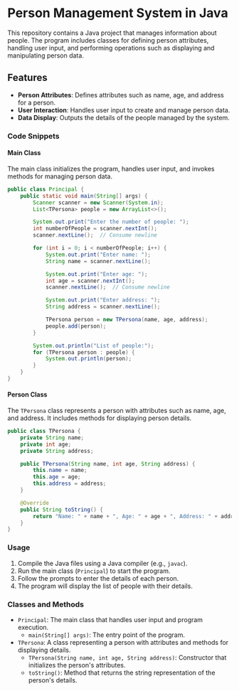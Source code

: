 # Person Management System in Java

This repository contains a Java project that manages information about people. The program includes classes for defining person attributes, handling user input, and performing operations such as displaying and manipulating person data.

## Features

- **Person Attributes**: Defines attributes such as name, age, and address for a person.
- **User Interaction**: Handles user input to create and manage person data.
- **Data Display**: Outputs the details of the people managed by the system.

### Code Snippets

#### Main Class
The main class initializes the program, handles user input, and invokes methods for managing person data.

```java
public class Principal {
    public static void main(String[] args) {
        Scanner scanner = new Scanner(System.in);
        List<TPersona> people = new ArrayList<>();

        System.out.print("Enter the number of people: ");
        int numberOfPeople = scanner.nextInt();
        scanner.nextLine();  // Consume newline

        for (int i = 0; i < numberOfPeople; i++) {
            System.out.print("Enter name: ");
            String name = scanner.nextLine();

            System.out.print("Enter age: ");
            int age = scanner.nextInt();
            scanner.nextLine();  // Consume newline

            System.out.print("Enter address: ");
            String address = scanner.nextLine();

            TPersona person = new TPersona(name, age, address);
            people.add(person);
        }

        System.out.println("List of people:");
        for (TPersona person : people) {
            System.out.println(person);
        }
    }
}
```

#### Person Class

The `TPersona` class represents a person with attributes such as name, age, and address. It includes methods for displaying person details.

```java
public class TPersona {
    private String name;
    private int age;
    private String address;

    public TPersona(String name, int age, String address) {
        this.name = name;
        this.age = age;
        this.address = address;
    }

    @Override
    public String toString() {
        return "Name: " + name + ", Age: " + age + ", Address: " + address;
    }
}
```

### Usage

1.  Compile the Java files using a Java compiler (e.g., `javac`).
2.  Run the main class (`Principal`) to start the program.
3.  Follow the prompts to enter the details of each person.
4.  The program will display the list of people with their details.

### Classes and Methods

-   `Principal`: The main class that handles user input and program execution.
    -   `main(String[] args)`: The entry point of the program.
-   `TPersona`: A class representing a person with attributes and methods for displaying details.
    -   `TPersona(String name, int age, String address)`: Constructor that initializes the person's attributes.
    -   `toString()`: Method that returns the string representation of the person's details.